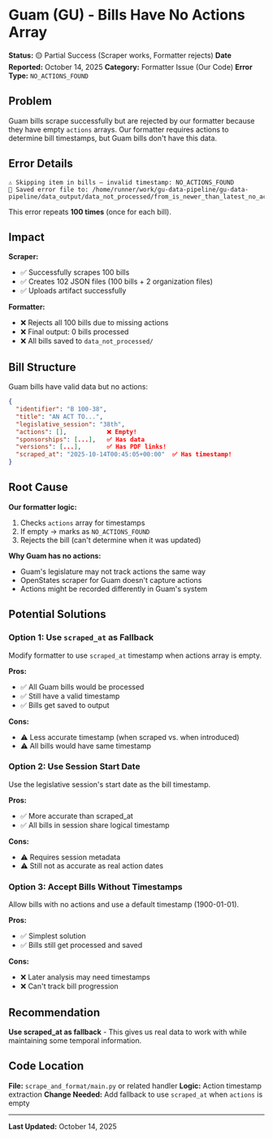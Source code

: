 # Guam (GU) - Bills Have No Actions Array

**Status:** 🟡 Partial Success (Scraper works, Formatter rejects)
**Date Reported:** October 14, 2025
**Category:** Formatter Issue (Our Code)
**Error Type:** `NO_ACTIONS_FOUND`

## Problem

Guam bills scrape successfully but are rejected by our formatter because they have empty `actions` arrays. Our formatter requires actions to determine bill timestamps, but Guam bills don't have this data.

## Error Details

```
⚠️ Skipping item in bills — invalid timestamp: NO_ACTIONS_FOUND
📄 Saved error file to: /home/runner/work/gu-data-pipeline/gu-data-pipeline/data_output/data_not_processed/from_is_newer_than_latest_no_actions_found/unknown.json
```

This error repeats **100 times** (once for each bill).

## Impact

**Scraper:**

- ✅ Successfully scrapes 100 bills
- ✅ Creates 102 JSON files (100 bills + 2 organization files)
- ✅ Uploads artifact successfully

**Formatter:**

- ❌ Rejects all 100 bills due to missing actions
- ❌ Final output: 0 bills processed
- ❌ All bills saved to `data_not_processed/`

## Bill Structure

Guam bills have valid data but no actions:

```json
{
  "identifier": "B 100-38",
  "title": "AN ACT TO...",
  "legislative_session": "38th",
  "actions": [],           ❌ Empty!
  "sponsorships": [...],   ✅ Has data
  "versions": [...],       ✅ Has PDF links!
  "scraped_at": "2025-10-14T00:45:05+00:00"  ✅ Has timestamp!
}
```

## Root Cause

**Our formatter logic:**

1. Checks `actions` array for timestamps
2. If empty → marks as `NO_ACTIONS_FOUND`
3. Rejects the bill (can't determine when it was updated)

**Why Guam has no actions:**

- Guam's legislature may not track actions the same way
- OpenStates scraper for Guam doesn't capture actions
- Actions might be recorded differently in Guam's system

## Potential Solutions

### Option 1: Use `scraped_at` as Fallback

Modify formatter to use `scraped_at` timestamp when actions array is empty.

**Pros:**

- ✅ All Guam bills would be processed
- ✅ Still have a valid timestamp
- ✅ Bills get saved to output

**Cons:**

- ⚠️ Less accurate timestamp (when scraped vs. when introduced)
- ⚠️ All bills would have same timestamp

### Option 2: Use Session Start Date

Use the legislative session's start date as the bill timestamp.

**Pros:**

- ✅ More accurate than scraped_at
- ✅ All bills in session share logical timestamp

**Cons:**

- ⚠️ Requires session metadata
- ⚠️ Still not as accurate as real action dates

### Option 3: Accept Bills Without Timestamps

Allow bills with no actions and use a default timestamp (1900-01-01).

**Pros:**

- ✅ Simplest solution
- ✅ Bills still get processed and saved

**Cons:**

- ❌ Later analysis may need timestamps
- ❌ Can't track bill progression

## Recommendation

**Use scraped_at as fallback** - This gives us real data to work with while maintaining some temporal information.

## Code Location

**File:** `scrape_and_format/main.py` or related handler
**Logic:** Action timestamp extraction
**Change Needed:** Add fallback to use `scraped_at` when `actions` is empty

---

**Last Updated:** October 14, 2025
